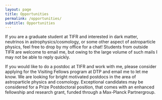 ```yaml
---
layout: page
title: Opportunities
permalink: /opportunities/
subtitle: Opportunities
---
```


If you are a graduate student at TIFR and interested in dark matter, neutrinos in astrophysics/cosmology, or some other aspect of astroparticle physics, feel free to drop by my office for a chat! Students from outside TIFR are welcome to email me, but owing to the large volume of such mails I may not be able to reply quickly.

If you would like to do a postdoc at TIFR and work with me, please consider applying for the Visiting Fellows program at DTP and email me to let me know. We are looking for bright motivated postdocs in the area of astroparticle physics and cosmology. Exceptional candidates may be considered for a Prize Postdoctoral position, that comes with an enhanced fellowship and research grant, funded through a Max-Planck Partnergroup.

